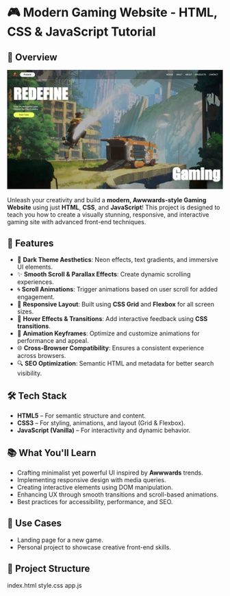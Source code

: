 # 🎮 Modern Gaming Website - HTML, CSS & JavaScript Tutorial

## 🚀 Overview
<a href="https://ajaykumarbluewhale.github.io/Redefine_Game-Website/" target="_blank">
  <img src="./img/thumbnail.png" alt="Thumbnail"/>
</a>

Unleash your creativity and build a **modern, Awwwards-style Gaming Website** using just **HTML**, **CSS**, and **JavaScript**! This project is designed to teach you how to create a visually stunning, responsive, and interactive gaming site with advanced front-end techniques.

## 🌟 Features

- 🎯 **Dark Theme Aesthetics**: Neon effects, text gradients, and immersive UI elements.
- ✨ **Smooth Scroll & Parallax Effects**: Create dynamic scrolling experiences.
- 🌀 **Scroll Animations**: Trigger animations based on user scroll for added engagement.
- 📱 **Responsive Layout**: Built using **CSS Grid** and **Flexbox** for all screen sizes.
- 🎨 **Hover Effects & Transitions**: Add interactive feedback using **CSS transitions**.
- 🧠 **Animation Keyframes**: Optimize and customize animations for performance and appeal.
- 🌐 **Cross-Browser Compatibility**: Ensures a consistent experience across browsers.
- 🔍 **SEO Optimization**: Semantic HTML and metadata for better search visibility.

## 🛠️ Tech Stack

- **HTML5** – For semantic structure and content.
- **CSS3** – For styling, animations, and layout (Grid & Flexbox).
- **JavaScript (Vanilla)** – For interactivity and dynamic behavior.

## 📚 What You'll Learn

- Crafting minimalist yet powerful UI inspired by **Awwwards** trends.
- Implementing responsive design with media queries.
- Creating interactive elements using DOM manipulation.
- Enhancing UX through smooth transitions and scroll-based animations.
- Best practices for accessibility, performance, and SEO.

## 🧩 Use Cases

- Landing page for a new game.
- Personal project to showcase creative front-end skills.

## 📁 Project Structure

index.html
style.css
app.js

